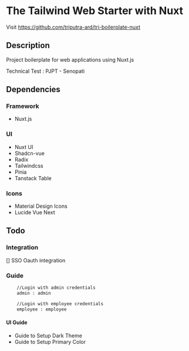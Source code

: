 # The Tailwind Web Starter with Nuxt

Visit <a href="https://github.com/triputra-ard/tri-boilerplate-nuxt">https://github.com/triputra-ard/tri-boilerplate-nuxt</a>

## Description

Project boilerplate for web applications using Nuxt.js

Technical Test : PJPT - Senopati

## Dependencies

### Framework

- Nuxt.js

### UI

- Nuxt UI
- Shadcn-vue
- Radix
- Tailwindcss
- Pinia
- Tanstack Table

### Icons

- Material Design Icons
- Lucide Vue Next

## Todo

### Integration

[] SSO Oauth integration

### Guide

```bash
    //Login with admin credentials
    admin : admin
```

```bash
    //Login with employee credentials
    employee : employee
```

#### UI Guide

- Guide to Setup Dark Theme
- Guide to Setup Primary Color
